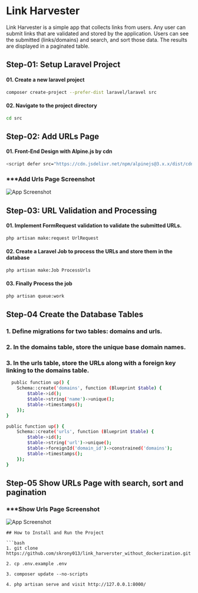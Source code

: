 
# Link Harvester
Link Harvester is a simple app that collects links from users. Any user can submit links that are validated and stored by the application. Users can see the submitted (links/domains) and search, and sort those data. The results are displayed in a paginated table.




## Step-01: Setup Laravel Project

#### 01. Create a new laravel project

```bash
composer create-project --prefer-dist laravel/laravel src
```
#### 02. Navigate to the project directory
```bash
cd src
```



## Step-02: Add URLs Page

#### 01. Front-End Design with Alpine.js by cdn

```bash
<script defer src="https://cdn.jsdelivr.net/npm/alpinejs@3.x.x/dist/cdn.min.js"></script>

```
### ***Add Urls Page Screenshot 
![App Screenshot](https://ronyahmed.xyz/upload/service/page-01.png)



## Step-03: URL Validation and Processing

#### 01. Implement FormRequest validation to validate the submitted URLs.

```bash
php artisan make:request UrlRequest

```
#### 02. Create a Laravel Job to process the URLs and store them in the database
```bash
php artisan make:Job ProcessUrls
```
#### 03. Finally Process the job
```bash
php artisan queue:work
```


## Step-04 Create the Database Tables

### 1. Define migrations for two tables: domains and urls.

### 2. In the domains table, store the unique base domain names.

### 3. In the urls table, store the URLs along with a foreign key linking to the domains table.

```bash
  public function up() {
    Schema::create('domains', function (Blueprint $table) {
        $table->id();
        $table->string('name')->unique();
        $table->timestamps();
    });
}
```

```bash
public function up() {
    Schema::create('urls', function (Blueprint $table) {
        $table->id();
        $table->string('url')->unique();
        $table->foreignId('domain_id')->constrained('domains');
        $table->timestamps();
    });
}
```


## Step-05 Show URLs Page with search, sort and pagination

### ***Show Urls Page Screenshot 

![App Screenshot](https://ronyahmed.xyz/upload/service/page-02.png)




```
## How to Install and Run the Project

```bash 
1. git clone https://github.com/skrony013/link_harverster_without_dockerization.git

2. cp .env.example .env

3. composer update --no-scripts

4. php artisan serve and visit http://127.0.0.1:8000/
```